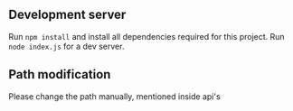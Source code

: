 ## Development server

Run `npm install` and install all dependencies required for this project.
Run `node index.js` for a dev server.

## Path modification

Please change the path manually, mentioned inside api's
